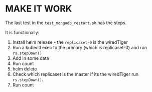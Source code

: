 # MAKE IT WORK

The last test in the `test_mongodb_restart.sh` has the steps.

It is functionally:

1. Install helm release - the `replicaset-0` is the wiredTiger
2. Run a kubectl exec to the primary (which is replicaset-0) and run `rs.stepDown()`
3. Add in some data
4. Run count
5. helm delete
6. Check which replicaset is the master if its the wiredTiger run `rs.stepDown()`. 
7. Run count
